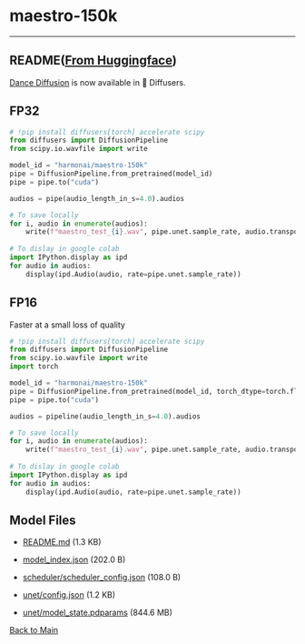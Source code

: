 
# maestro-150k
---


## README([From Huggingface](https://huggingface.co/harmonai/maestro-150k))



[Dance Diffusion](https://github.com/Harmonai-org/sample-generator) is now available in 🧨 Diffusers.

## FP32

```python
# !pip install diffusers[torch] accelerate scipy
from diffusers import DiffusionPipeline
from scipy.io.wavfile import write

model_id = "harmonai/maestro-150k"
pipe = DiffusionPipeline.from_pretrained(model_id)
pipe = pipe.to("cuda")

audios = pipe(audio_length_in_s=4.0).audios

# To save locally
for i, audio in enumerate(audios):
    write(f"maestro_test_{i}.wav", pipe.unet.sample_rate, audio.transpose())
    
# To dislay in google colab
import IPython.display as ipd
for audio in audios:
    display(ipd.Audio(audio, rate=pipe.unet.sample_rate))
```

## FP16

Faster at a small loss of quality

```python
# !pip install diffusers[torch] accelerate scipy
from diffusers import DiffusionPipeline
from scipy.io.wavfile import write
import torch

model_id = "harmonai/maestro-150k"
pipe = DiffusionPipeline.from_pretrained(model_id, torch_dtype=torch.float16)
pipe = pipe.to("cuda")

audios = pipeline(audio_length_in_s=4.0).audios

# To save locally
for i, audio in enumerate(audios):
    write(f"maestro_test_{i}.wav", pipe.unet.sample_rate, audio.transpose())
    
# To dislay in google colab
import IPython.display as ipd
for audio in audios:
    display(ipd.Audio(audio, rate=pipe.unet.sample_rate))
```



## Model Files

- [README.md](https://paddlenlp.bj.bcebos.com/models/community/harmonai/maestro-150k/README.md) (1.3 KB)

- [model_index.json](https://paddlenlp.bj.bcebos.com/models/community/harmonai/maestro-150k/model_index.json) (202.0 B)

- [scheduler/scheduler_config.json](https://paddlenlp.bj.bcebos.com/models/community/harmonai/maestro-150k/scheduler/scheduler_config.json) (108.0 B)

- [unet/config.json](https://paddlenlp.bj.bcebos.com/models/community/harmonai/maestro-150k/unet/config.json) (1.2 KB)

- [unet/model_state.pdparams](https://paddlenlp.bj.bcebos.com/models/community/harmonai/maestro-150k/unet/model_state.pdparams) (844.6 MB)


[Back to Main](../../)